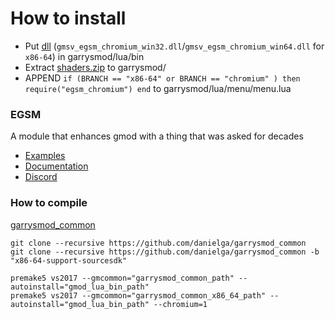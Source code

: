 # How to install
* Put [dll](https://github.com/Akabenko/EGSM/releases) (`gmsv_egsm_chromium_win32.dll`/`gmsv_egsm_chromium_win64.dll` for `x86-64`) in garrysmod/lua/bin
* Extract [shaders.zip](https://github.com/devonium/EGSM/releases) to garrysmod/
* APPEND `if (BRANCH == "x86-64" or BRANCH == "chromium" ) then require("egsm_chromium") end` to garrysmod/lua/menu/menu.lua

### EGSM
A module that enhances gmod with a thing that was asked for decades

* [Examples](https://github.com/devonium/EGSM/wiki/example_shaders)
* [Documentation](https://github.com/devonium/EGSM/wiki)
* [Discord](https://discord.gg/X2Ay3cgW8T)

### How to compile
[garrysmod_common](https://github.com/danielga/garrysmod_common)
```
git clone --recursive https://github.com/danielga/garrysmod_common
git clone --recursive https://github.com/danielga/garrysmod_common -b "x86-64-support-sourcesdk"
```

```
premake5 vs2017 --gmcommon="garrysmod_common_path" --autoinstall="gmod_lua_bin_path"
premake5 vs2017 --gmcommon="garrysmod_common_x86_64_path" --autoinstall="gmod_lua_bin_path" --chromium=1
```
